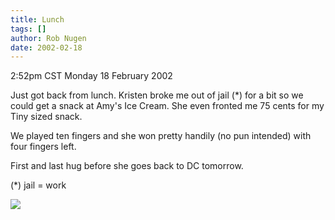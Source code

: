 ```yaml
---
title: Lunch
tags: []
author: Rob Nugen
date: 2002-02-18
---
```


<title></title>
<p class=date>2:52pm CST Monday 18 February 2002</p>

<p>Just got back from lunch.  Kristen broke me out of jail (*) for a bit
so we could get a snack at Amy's Ice Cream.  She even fronted me 75
cents for my Tiny sized snack.</p>

<p>We played ten fingers and she won pretty handily (no pun intended)
with four fingers left.</p>

<p>First and last hug before she goes back to DC tomorrow.</p>

<p>(*) jail = work</p>

<p><img src='/images/rob/wL-ROB.gif'/></p>

